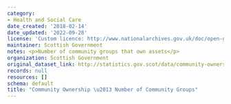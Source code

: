 ```yaml
---
category:
- Health and Social Care
date_created: '2018-02-14'
date_updated: '2022-09-28'
license: 'Custom licence: http://www.nationalarchives.gov.uk/doc/open-government-licence/version/3/'
maintainer: Scottish Government
notes: <p>Number of community groups that own assets</p>
organization: Scottish Government
original_dataset_link: http://statistics.gov.scot/data/community-ownership-number-of-community-groups
records: null
resources: []
schema: default
title: "Community Ownership \u2013 Number of Community Groups"
---
```

